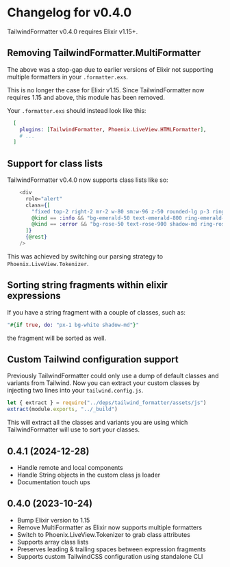 
# Changelog for v0.4.0

TailwindFormatter v0.4.0 requires Elixir v1.15+.

## Removing TailwindFormatter.MultiFormatter

The above was a stop-gap due to earlier versions of Elixir not supporting multiple formatters in your `.formatter.exs`.

This is no longer the case for Elixir v1.15. Since TailwindFormatter now requires 1.15 and above, this module has been removed.

Your `.formatter.exs` should instead look like this:

```elixir
  [
    plugins: [TailwindFormatter, Phoenix.LiveView.HTMLFormatter],
    # ...
  ]
```

## Support for class lists

TailwindFormatter v0.4.0 now supports class lists like so:

```elixir
    <div
      role="alert"
      class={[
        "fixed top-2 right-2 mr-2 w-80 sm:w-96 z-50 rounded-lg p-3 ring-1",
        @kind == :info && "bg-emerald-50 text-emerald-800 ring-emerald-500 fill-cyan-900",
        @kind == :error && "bg-rose-50 text-rose-900 shadow-md ring-rose-500 fill-rose-900"
      ]}
      {@rest}
    />
```

This was achieved by switching our parsing strategy to `Phoenix.LiveView.Tokenizer`.

## Sorting string fragments within elixir expressions

If you have a string fragment with a couple of classes, such as:

```elixir
"#{if true, do: "px-1 bg-white shadow-md"}"
```

the fragment will be sorted as well.

## Custom Tailwind configuration support

Previously TailwindFormatter could only use a dump of default classes and variants from Tailwind. 
Now you can extract your custom classes by injecting two lines into your `tailwind.config.js`.

```js
let { extract } = require("../deps/tailwind_formatter/assets/js")
extract(module.exports, "../_build")
```

This will extract all the classes and variants you are using which TailwindFormatter will use to sort your classes.

## 0.4.1 (2024-12-28)

- Handle remote and local components
- Handle String objects in the custom class js loader
- Documentation touch ups

## 0.4.0 (2023-10-24)

- Bump Elixir version to 1.15
- Remove MultiFormatter as Elixir now supports multiple formatters
- Switch to Phoenix.LiveView.Tokenizer to grab class attributes
- Supports array class lists
- Preserves leading & trailing spaces between expression fragments
- Supports custom TailwindCSS configuration using standalone CLI
